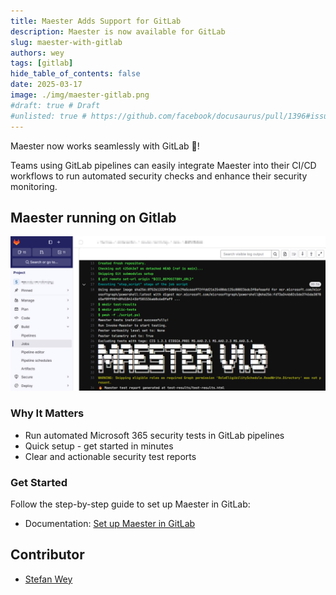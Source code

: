 ```yaml
---
title: Maester Adds Support for GitLab
description: Maester is now available for GitLab
slug: maester-with-gitlab
authors: wey
tags: [gitlab]
hide_table_of_contents: false
date: 2025-03-17
image: ./img/maester-gitlab.png
#draft: true # Draft
#unlisted: true # https://github.com/facebook/docusaurus/pull/1396#issuecomment-487561180
---
```


Maester now works seamlessly with GitLab 👏!

Teams using GitLab pipelines can easily integrate Maester into their CI/CD workflows to run automated security checks and enhance their security monitoring.

<!-- truncate -->

## Maester running on Gitlab

![Maester Gitlab](img/maester-gitlab.png)

### Why It Matters

- Run automated Microsoft 365 security tests in GitLab pipelines
- Quick setup - get started in minutes
- Clear and actionable security test reports

### Get Started

Follow the step-by-step guide to set up Maester in GitLab:

- Documentation: [Set up Maester in GitLab](https://maester.dev/docs/monitoring/gitlab)

## Contributor

- [Stefan Wey](https://maester.dev/blog/authors/wey)

<!--
@weyCC81 Would love it if you could do a short Maester blog post 'Maester add's support for GitLab' and point to this doc page!
-->